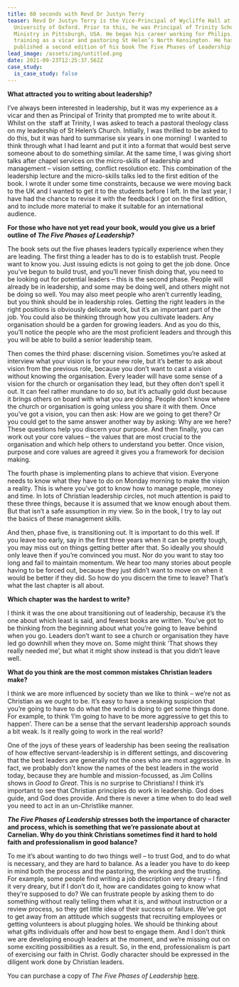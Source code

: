 ```yaml
---
title: 60 seconds with Revd Dr Justyn Terry
teaser: Revd Dr Justyn Terry is the Vice-Principal of Wycliffe Hall at the
  University of Oxford. Prior to this, he was Principal of Trinity School for
  Ministry in Pittsburgh, USA. He began his career working for Philips, before
  training as a vicar and pastoring St Helen’s North Kensington. He has recently
  published a second edition of his book The Five Phases of Leadership.
lead_image: /assets/img/untitled.png
date: 2021-09-23T12:25:37.562Z
case_study:
  is_case_study: false
---
```

**What attracted you to writing about leadership?**

I’ve always been interested in leadership, but it was my experience as a vicar and then as Principal of Trinity that prompted me to write about it. Whilst on the  staff at Trinity, I was asked to teach a pastoral theology class on my leadership of St Helen’s Church. Initially, I was thrilled to be asked to do this, but it was hard to summarise six years in one morning!  I wanted to think through what I had learnt and put it into a format that would best serve someone about to do something similar. At the same time, I was giving short talks after chapel services on the micro-skills of leadership and management – vision setting, conflict resolution etc. This combination of the leadership lecture and the micro-skills talks led to the first edition of the book. I wrote it under some time constraints, because we were moving back to the UK and I wanted to get it to the students before I left. In the last year, I have had the chance to revise it with the feedback I got on the first edition, and to include more material to make it suitable for an international audience.

**For those who have not yet read your book, would you give us a brief outline of *The Five Phases of Leadership*?**

The book sets out the five phases leaders typically experience when they are leading. The first thing a leader has to do is to establish trust. People want to know you. Just issuing edicts is not going to get the job done. Once you’ve begun to build trust, and you’ll never finish doing that, you need to be looking out for potential leaders – this is the second phase. People will already be in leadership, and some may be doing well, and others might not be doing so well. You may also meet people who aren’t currently leading, but you think should be in leadership roles. Getting the right leaders in the right positions is obviously delicate work, but it’s an important part of the job. You could also be thinking through how you cultivate leaders. Any organisation should be a garden for growing leaders. And as you do this, you’ll notice the people who are the most proficient leaders and through this you will be able to build a senior leadership team.

Then comes the third phase: discerning vision. Sometimes you’re asked at interview what your vision is for your new role, but it’s better to ask about vision from the previous role, because you don’t want to cast a vision without knowing the organisation. Every leader will have some sense of a vision for the church or organisation they lead, but they often don’t spell it out. It can feel rather mundane to do so, but it’s actually gold dust because it brings others on board with what you are doing. People don’t know where the church or organisation is going unless you share it with them. Once you’ve got a vision, you can then ask: How are we going to get there? Or you could get to the same answer another way by asking: Why are we here? These questions help you discern your purpose. And then finally, you can work out your core values – the values that are most crucial to the organisation and which help others to understand you better. Once vision, purpose and core values are agreed it gives you a framework for decision making.

The fourth phase is implementing plans to achieve that vision. Everyone needs to know what they have to do on Monday morning to make the vision a reality. This is where you’ve got to know how to manage people, money and time. In lots of Christian leadership circles, not much attention is paid to these three things, because it is assumed that we know enough about them. But that isn’t a safe assumption in my view. So in the book, I try to lay out the basics of these management skills.

And then, phase five, is transitioning out. It is important to do this well. If you leave too early, say in the first three years when it can be pretty tough, you may miss out on things getting better after that. So ideally you should only leave then if you’re convinced you must. Nor do you want to stay too long and fail to maintain momentum. We hear too many stories about people having to be forced out, because they just didn’t want to move on when it would be better if they did. So how do you discern the time to leave? That’s what the last chapter is all about.

**Which chapter was the hardest to write?**

I think it was the one about transitioning out of leadership, because it’s the one about which least is said, and fewest books are written. You’ve got to be thinking from the beginning about what you’re going to leave behind when you go. Leaders don’t want to see a church or organisation they have led go downhill when they move on. Some might think ‘That shows they really needed me’, but what it might show instead is that you didn’t leave well.

**What do you think are the most common mistakes Christian leaders make?**

I think we are more influenced by society than we like to think – we’re not as Christian as we ought to be. It’s easy to have a sneaking suspicion that you’re going to have to do what the world is doing to get some things done. For example, to think ‘I’m going to have to be more aggressive to get this to happen’. There can be a sense that the servant leadership approach sounds a bit weak. Is it really going to work in the real world?

One of the joys of these years of leadership has been seeing the realisation of how effective servant-leadership is in different settings, and discovering that the best leaders are generally not the ones who are most aggressive. In fact, we probably don’t know the names of the best leaders in the world today, because they are humble and mission-focussed, as Jim Collins shows in *Good to Great*. This is no surprise to Christians! I think it’s important to see that Christian principles do work in leadership. God does guide, and God does provide. And there is never a time when to do lead well you need to act in an un-Christlike manner.

***The Five Phases of Leadership* stresses both the importance of character and process, which is something that we’re passionate about at Carnelian. Why do you think Christians sometimes find it hard to hold faith and professionalism in good balance?**

To me it’s about wanting to do two things well – to trust God, and to do what is necessary, and they are hard to balance. As a leader you have to do keep in mind both the process and the pastoring, the working and the trusting. For example, some people find writing a job description very dreary – I find it very dreary, but if I don’t do it, how are candidates going to know what they’re supposed to do? We can frustrate people by asking them to do something without really telling them what it is, and without instruction or a review process, so they get little idea of their success or failure. We’ve got to get away from an attitude which suggests that recruiting employees or getting volunteers is about plugging holes. We should be thinking about what gifts individuals offer and how best to engage them. And I don’t think we are developing enough leaders at the moment, and we’re missing out on some exciting possibilities as a result. So, in the end, professionalism is part of exercising our faith in Christ. Godly character should be expressed in the diligent work done by Christian leaders.

You can purchase a copy of *The Five Phases of Leadership* [here](https://www.eden.co.uk/christian-books/the-church/pastoral/the-five-phases-of-leadership-an-overview-for-christian-leaders-revised-and-expanded-edition/#descriptionSection).